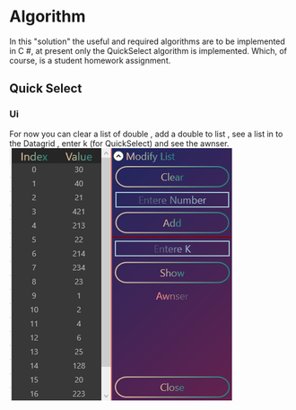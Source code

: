 Algorithm
=============
In this "solution" the useful and required algorithms are to be implemented in C #, at present only the QuickSelect algorithm is implemented. Which, of course, is a student homework assignment.

Quick Select
---------------


### Ui ###
For now you can clear a list of double , add a double to list , see a list in to the Datagrid , enter k (for QuickSelect) and see the awnser.
![alt text](https://github.com/gameraliaz/Algorithm/blob/main/Ui/ui.png?raw=true)


